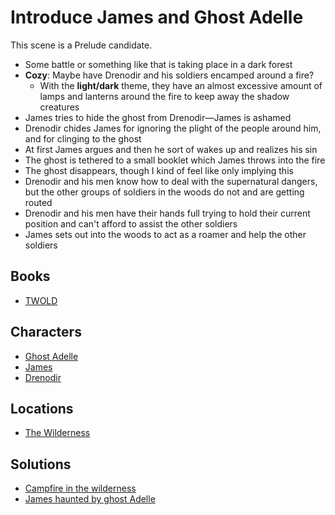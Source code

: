 # Introduce James and Ghost Adelle

This scene is a Prelude candidate.

*   Some battle or something like that is taking place in a dark forest
*   **Cozy**: Maybe have Drenodir and his soldiers encamped around a fire?
    *   With the **light/dark** theme, they have an almost excessive amount of lamps and lanterns around the fire to keep away the shadow creatures
*   James tries to hide the ghost from Drenodir—James is ashamed
*   Drenodir chides James for ignoring the plight of the people around him, and for clinging to the ghost
*   At first James argues and then he sort of wakes up and realizes his sin
*   The ghost is tethered to a small booklet which James throws into the fire
*   The ghost disappears, though I kind of feel like only implying this
*   Drenodir and his men know how to deal with the supernatural dangers, but the other groups of soldiers in the woods do not and are getting routed
*   Drenodir and his men have their hands full trying to hold their current position and can't afford to assist the other soldiers
*   James sets out into the woods to act as a roamer and help the other soldiers

## Books

* [TWOLD](../books/twold.md)

## Characters

* [Ghost Adelle](../characters/ghost-adelle.md)
* [James](../characters/james.md)
* [Drenodir](../characters/drenodir.md)

## Locations

* [The Wilderness](../locations/wilderness.md)

## Solutions

* [Campfire in the wilderness](../solutions/campfire-in-wilderness.md)
* [James haunted by ghost Adelle](../solutions/james-haunted-by-ghost-adelle.md)
